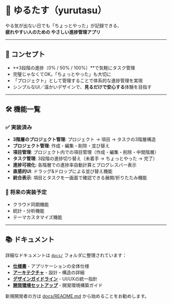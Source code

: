 # 🌱 ゆるたす（yurutasu）

やる気が出ない日でも「ちょっとやった」が記録できる、  
**疲れやすい人のための やさしい進捗管理アプリ**

---

## 🧠 コンセプト

- **3段階の進捗（0% / 50% / 100%）**で気軽にタスク管理
- 完璧じゃなくてOK。「ちょっとやった」も大切に
- 「プロジェクト」として管理することで体系的な進捗管理を実現
- シンプルなUI／温かいデザインで、**見るだけで安心する**体験を目指す

---

## 🛠 機能一覧

### ✅ 実装済み
- **3階層のプロジェクト管理**: プロジェクト → 項目 → タスクの3階層構造
- **プロジェクト管理**: 作成・編集・削除・並び替え
- **項目管理**: プロジェクト内での項目管理（作成・編集・削除・中間階層）
- **タスク管理**: 3段階の進捗切り替え（未着手 → ちょっとやった → 完了）
- **進捗可視化**: 各階層での進捗率自動計算とプログレスバー表示
- **直感的UI**: ドラッグ&ドロップによる並び替え機能
- **統合表示**: 項目とタスクを一画面で確認できる展開/折りたたみ機能

### 🚧 将来の実装予定
- クラウド同期機能
- 統計・分析機能
- テーマカスタマイズ機能

---

## 📚 ドキュメント

詳細なドキュメントは [`docs/`](./docs/) フォルダに整理されています：

- **[仕様書](./docs/specification.md)** - アプリケーションの全体仕様
- **[アーキテクチャ](./docs/architecture.md)** - 設計・構造の詳細
- **[デザインガイドライン](./docs/design_guidelines.md)** - UI/UXの統一指針
- **[開発環境セットアップ](./docs/development_setup.md)** - 開発環境構築ガイド

新規開発者の方は [docs/README.md](./docs/README.md) から始めることをお勧めします。
